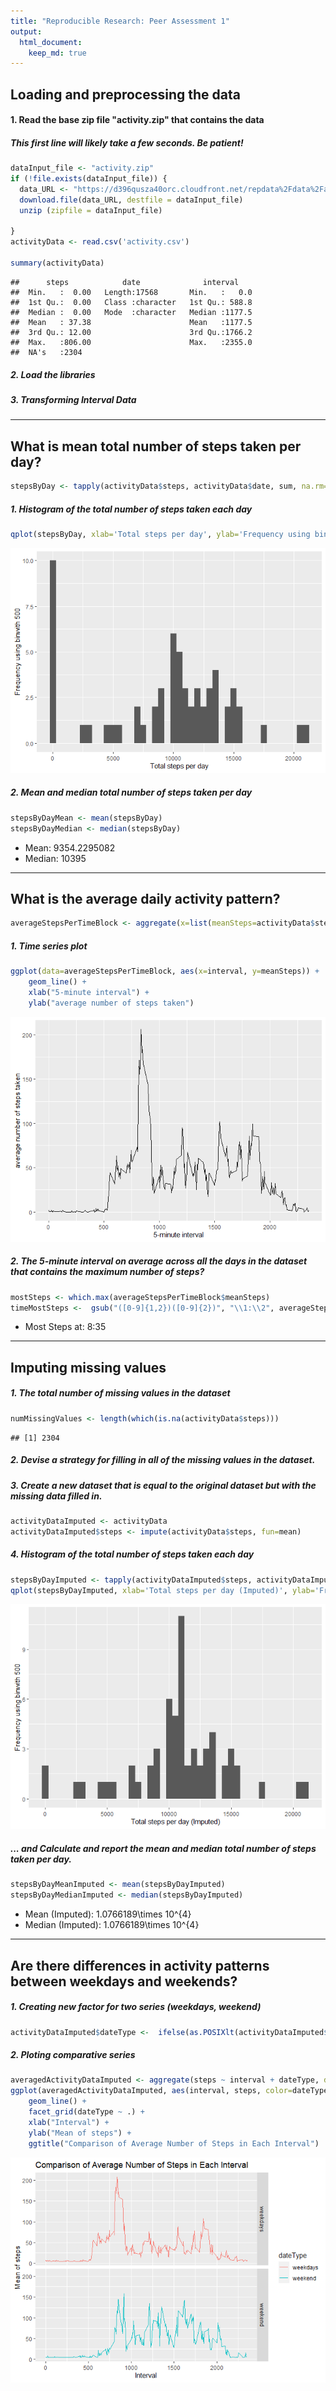 ```yaml
---
title: "Reproducible Research: Peer Assessment 1"
output: 
  html_document:
    keep_md: true
---
```



## Loading and preprocessing the data
####   1. Read the base zip file "activity.zip" that contains the data
#####     This first line will likely take a few seconds. Be patient!


```r
dataInput_file <- "activity.zip"
if (!file.exists(dataInput_file)) {
  data_URL <- "https://d396qusza40orc.cloudfront.net/repdata%2Fdata%2Factivity.zip"
  download.file(data_URL, destfile = dataInput_file)
  unzip (zipfile = dataInput_file)
  
}
activityData <- read.csv('activity.csv')

summary(activityData)
```

```
##      steps            date              interval     
##  Min.   :  0.00   Length:17568       Min.   :   0.0  
##  1st Qu.:  0.00   Class :character   1st Qu.: 588.8  
##  Median :  0.00   Mode  :character   Median :1177.5  
##  Mean   : 37.38                      Mean   :1177.5  
##  3rd Qu.: 12.00                      3rd Qu.:1766.2  
##  Max.   :806.00                      Max.   :2355.0  
##  NA's   :2304
```
##### 2. Load the libraries 


##### 3. Transforming Interval Data



-----

## What is mean total number of steps taken per day?



```r
stepsByDay <- tapply(activityData$steps, activityData$date, sum, na.rm=TRUE)
```


##### 1. Histogram of the total number of steps taken each day


```r
qplot(stepsByDay, xlab='Total steps per day', ylab='Frequency using binwith 500', binwidth=500)
```

![](PA1_template_files/figure-html/unnamed-chunk-5-1.png)<!-- -->



##### 2. Mean and median total number of steps taken per day


```r
stepsByDayMean <- mean(stepsByDay)
stepsByDayMedian <- median(stepsByDay)
```
* Mean: 9354.2295082 
* Median: 10395

-----

## What is the average daily activity pattern?



```r
averageStepsPerTimeBlock <- aggregate(x=list(meanSteps=activityData$steps), by=list(interval=activityData$interval), FUN=mean, na.rm=TRUE)
```

##### 1. Time series plot


```r
ggplot(data=averageStepsPerTimeBlock, aes(x=interval, y=meanSteps)) +
    geom_line() +
    xlab("5-minute interval") +
    ylab("average number of steps taken") 
```

![](PA1_template_files/figure-html/unnamed-chunk-8-1.png)<!-- -->
##### 2. The 5-minute interval on average across all the days in the dataset that contains the maximum number of steps?


```r
mostSteps <- which.max(averageStepsPerTimeBlock$meanSteps)
timeMostSteps <-  gsub("([0-9]{1,2})([0-9]{2})", "\\1:\\2", averageStepsPerTimeBlock[mostSteps,'interval'])
```

* Most Steps at: 8:35

----


## Imputing missing values

##### 1. The total number of missing values in the dataset 


```r
numMissingValues <- length(which(is.na(activityData$steps)))
```


```
## [1] 2304
```

##### 2. Devise a strategy for filling in all of the missing values in the dataset.
##### 3. Create a new dataset that is equal to the original dataset but with the missing data filled in.


```r
activityDataImputed <- activityData
activityDataImputed$steps <- impute(activityData$steps, fun=mean)
```


##### 4. Histogram of the total number of steps taken each day 


```r
stepsByDayImputed <- tapply(activityDataImputed$steps, activityDataImputed$date, sum)
qplot(stepsByDayImputed, xlab='Total steps per day (Imputed)', ylab='Frequency using binwith 500', binwidth=500)
```

![](PA1_template_files/figure-html/unnamed-chunk-13-1.png)<!-- -->


 

##### ... and Calculate and report the mean and median total number of steps taken per day. 


```r
stepsByDayMeanImputed <- mean(stepsByDayImputed)
stepsByDayMedianImputed <- median(stepsByDayImputed)
```
* Mean (Imputed): 1.0766189\times 10^{4}
* Median (Imputed):  1.0766189\times 10^{4}


----



## Are there differences in activity patterns between weekdays and weekends?
##### 1. Creating new factor for two series (weekdays, weekend)



```r
activityDataImputed$dateType <-  ifelse(as.POSIXlt(activityDataImputed$date)$wday %in% c(0,6), 'weekend', 'weekdays')
```

##### 2. Ploting comparative series



```r
averagedActivityDataImputed <- aggregate(steps ~ interval + dateType, data=activityDataImputed, mean)
ggplot(averagedActivityDataImputed, aes(interval, steps, color=dateType)) + 
    geom_line() + 
    facet_grid(dateType ~ .) +
    xlab("Interval") + 
    ylab("Mean of steps") +
    ggtitle("Comparison of Average Number of Steps in Each Interval")
```

![](PA1_template_files/figure-html/unnamed-chunk-16-1.png)<!-- -->
